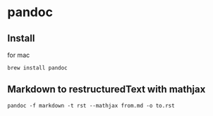 # pandoc

## Install
for mac

```shell
brew install pandoc
```

## Markdown to restructuredText with mathjax

```
pandoc -f markdown -t rst --mathjax from.md -o to.rst
```

